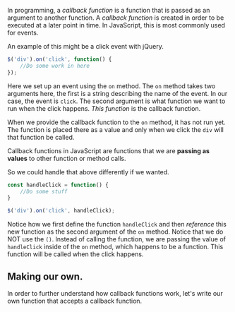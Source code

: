 In programming, a *callback function* is a function that is passed as an argument to another function. A *callback function* is created in order to be executed at a later point in time. In JavaScript, this is most commonly used for events.

An example of this might be a click event with jQuery.

```js
$('div').on('click', function() {
	//Do some work in here
});
```

Here we set up an event using the `on` method. The `on` method takes two arguments here, the first is a string describing the name of the event. In our case, the event is `click`. The second argument is what function we want to run when the click happens. *This function* is the callback function. 

When we provide the callback function to the `on` method, it has not run yet. The function is placed there as a value and only when we click the `div` will that function be called. 

Callback functions in JavaScript are functions that we are **passing as values** to other function or method calls.

So we could handle that above differently if we wanted.

```js
const handleClick = function() {
	//Do some stuff
}

$('div').on('click', handleClick);
```

Notice how we first define the function `handleClick` and then *reference* this new function as the second argument of the `on` method. Notice that we do NOT use the `()`. Instead of calling the function, we are passing the value of `handleClick` inside of the `on` method, which happens to be a function. This function will be called when the click happens. 

## Making our own.

In order to further understand how callback functions work, let's write our own function that accepts a callback function. 

```js

```


<!-- Let's explore this more by making our own function that accepts a callback. We will recreate the array `map` method, which is a method that takes a callback function and returns a new array based on it.

```js
function map(array, callback) {
	var results = [];
	for(var i = 0; i < array.length; i = i + 1) {
		var singleValue = array[i];
		results.push( callback(singleValue) );
	}
	return results;
}
```

We will break this down in a second, but let's see an example first:

```js
var numbers = [1,2,3,4,5];
var doubledNumbers = map(numbers, function(number) {
	return number * 2;
});

console.log(numbers); //[2,4,6,8,10]
```

So here we are creating an array called `numbers` and then creating a `doubledNumbers` variable. The `doubleNumbers` variable holds the returned result of our `map` function.

### How our map works

Here is `map` again for reference.

```js
function map(array, callback) {
	var results = [];
	for(var i = 0; i < array.length; i = i + 1) {
		var singleValue = array[i];
		results.push( callback(singleValue) );
	}
	return results;
}
```

Our `map` function has two parameters , an `array` parameter that will be what array we want to work with. Then it takes something called `callback`, and this will be our function. (Note that this parameter does NOT have to be called `callback` but we're using it here to help drive the point home.)

Inside of the `map` function, we create an empty `results` array that we will use to store our new data. Then we set up a `for` loop which will run for the length of the array passed to the function.

Each time we run the `for` loop, we push the returned value from calling `callback(singleValue)` into the `results` array. But what is the value of `callback`? Let's look again at the usage of `map`.

```js
var doubledNumbers = map(numbers, function(number) {
	return number * 2;
}); 
```

The value that is stored in `callback` is the function that takes the `number` parameter and returns `number * 2`. The parameter `number` is provided from our `map` function when we do this `callback(singleValue)`. The `singleValue` variable is the value that is being passed and assigned to the parameter for our callback. Since the `numbers` array is pretty small, let's walk through it one step at a time.

When we start the `map` function, this is what it looks like:

```js
function map(array, callback) {
	//array = [1,2,3,4,5];
	/*
	callback = function(number) {
		return number * 2;
	};
	*/
	var results = [];
	for(var i = 0; i < array.length; i = i + 1) {
		var singleValue = array[i];
		results.push( callback(singleValue) );
	}
	return results;
}
```

The first pass of the `for` loop will look like this:

```js
for(var i = 0; i < array.length; i = i + 1) {
	//i = 0;
	var singleValue = array[i]; //1
	//callback(singleValue) will be passing 1 as the value in singleValue
	//and since the function stored in callback will return number * 2,
	//the value being pushed into the results is going to be 2
	results.push( callback(singleValue) ); 
}
```

The second pass: 

```js
for(var i = 0; i < array.length; i = i + 1) {
	//i = 1;
	var singleValue = array[i]; //2
	//callback(singleValue) will be passing 2 as the value in singleValue
	//and since the function stored in callback will return number * 2,
	//the value being pushed into the results is going to be 4
	results.push( callback(singleValue) ); 
}
```

The third pass: 

```js
for(var i = 0; i < array.length; i = i + 1) {
	//i = 2;
	var singleValue = array[i]; //3
	//callback(singleValue) will be passing 3 as the value in singleValue
	//and since the function stored in callback will return number * 2,
	//the value being pushed into the results is going to be 6
	results.push( callback(singleValue) ); 
}
```

The fourth pass: 

```js
for(var i = 0; i < array.length; i = i + 1) {
	//i = 3;
	var singleValue = array[i]; //4
	//callback(singleValue) will be passing 4 as the value in singleValue
	//and since the function stored in callback will return number * 2,
	//the value being pushed into the results is going to be 8
	results.push( callback(singleValue) ); 
}
```

The fifth pass: 

```js
for(var i = 0; i < array.length; i = i + 1) {
	//i = 4;
	var singleValue = array[i]; //5
	//callback(singleValue) will be passing 5 as the value in singleValue
	//and since the function stored in callback will return number * 2,
	//the value being pushed into the results is going to be 10
	results.push( callback(singleValue) ); 
}
```

Once the `for` loop is done, it will have created an array of results that looks like this `[2,4,6,8,10]`. -->


